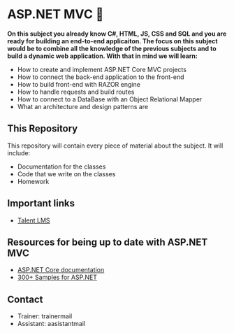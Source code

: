 # ASP.NET MVC 📕

**On this subject you already know C#, HTML, JS, CSS and SQL and you are ready for building an end-to-end applicaiton. The focus on this subject would be to combine all the knowledge of the previous subjects and to build a dynamic web application.  With that in mind we will learn:**

* How to create and implement ASP.NET Core MVC projects
* How to connect the back-end application to the front-end
* How to build front-end with RAZOR engine
* How to handle requests and build routes
* How to connect to a DataBase with an Object Relational Mapper
* What an architecture and design patterns are

## This Repository

This repository will contain every piece of material about the subject. It will include:

* Documentation for the classes
* Code that we write on the classes
* Homework

## Important links

* [Talent LMS](https://qinshiftacademy.talentlms.com/)

## Resources for being up to date with ASP.NET MVC

* [ASP.NET Core documentation](https://learn.microsoft.com/en-us/aspnet/core/introduction-to-aspnet-core?view=aspnetcore-8.0)
* [300+ Samples for ASP.NET](https://github.com/dodyg/practical-aspnetcore/tree/net8.0)

## Contact

* Trainer: trainermail
* Assistant: aasistantmail

